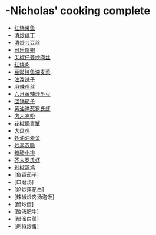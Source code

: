# -Nicholas' cooking complete
- [红烧带鱼](https://github.com/NicholasWei/Cooking-Complete/blob/master/001.%E7%BA%A2%E7%83%A7%E5%B8%A6%E9%B1%BC)
- [清炒藕丁](https://github.com/NicholasWei/Cooking-Complete/blob/master/002.%20%E6%B8%85%E7%82%92%E8%97%95%E4%B8%81)
- [清炒芸豆丝](https://github.com/NicholasWei/Cooking-Complete/blob/master/003.%20%E6%B8%85%E7%82%92%E8%8A%B8%E8%B1%86%E4%B8%9D)
- [可乐鸡翅](https://github.com/NicholasWei/Cooking-Complete/blob/master/004.%20%E5%8F%AF%E4%B9%90%E9%B8%A1%E7%BF%85)
- [尖椒仔姜炒肉丝](https://github.com/NicholasWei/Cooking-Complete/blob/master/005.%20%E5%B0%96%E6%A4%92%E4%BB%94%E5%A7%9C%E7%82%92%E8%82%89%E4%B8%9D)
- [红烧肉](https://github.com/NicholasWei/Cooking-Complete/blob/master/006.%20%E7%BA%A2%E7%83%A7%E8%82%89)
- [豆豉鲮鱼油麦菜](https://github.com/NicholasWei/Cooking-Complete/blob/master/007.%20%E8%B1%86%E8%B1%89%E9%B2%AE%E9%B1%BC%E6%B2%B9%E9%BA%A6%E8%8F%9C)
- [油泼辣子](https://github.com/NicholasWei/Cooking-Complete/blob/master/008.%20%E6%B2%B9%E6%B3%BC%E8%BE%A3%E5%AD%90)
- [麻辣鸡丝](https://github.com/NicholasWei/Cooking-Complete/blob/master/009.%20%E9%BA%BB%E8%BE%A3%E9%B8%A1%E4%B8%9D)
- [六月黄辣炒毛豆](https://github.com/NicholasWei/Cooking-Complete/blob/master/010.%20%E5%85%AD%E6%9C%88%E9%BB%84%E8%BE%A3%E7%82%92%E6%AF%9B%E8%B1%86)
- [回锅茄子](https://github.com/NicholasWei/Cooking-Complete/blob/master/011.%20%E5%9B%9E%E9%94%85%E8%8C%84%E5%AD%90)
- [黄油洋葱罗氏虾](https://github.com/NicholasWei/Cooking-Complete/blob/master/012.%20%E9%BB%84%E6%B2%B9%E6%B4%8B%E8%91%B1%E7%BD%97%E6%B0%8F%E8%99%BE)
- [肉末凉粉](https://github.com/NicholasWei/Cooking-Complete/blob/master/013.%20%E8%82%89%E6%9C%AB%E5%87%89%E7%B2%89)
- [花椒焗青蟹](https://github.com/NicholasWei/Cooking-Complete/blob/master/014.%20%E8%8A%B1%E6%A4%92%E7%84%97%E9%9D%92%E8%9F%B9)
- [大盘鸡](https://github.com/NicholasWei/Cooking-Complete/blob/master/015.%20%E5%A4%A7%E7%9B%98%E9%B8%A1)
- [蚝油油麦菜](https://github.com/NicholasWei/Cooking-Complete/blob/master/016.%20%E8%9A%9D%E6%B2%B9%E6%B2%B9%E9%BA%A6%E8%8F%9C)
- [炒素双脆](https://github.com/NicholasWei/Cooking-Complete/blob/master/017.%20%E7%82%92%E7%B4%A0%E5%8F%8C%E8%84%86)
- [糖醋小排](https://github.com/NicholasWei/Cooking-Complete/blob/master/018.%20%E7%B3%96%E9%86%8B%E5%B0%8F%E6%8E%92)
- [芥末罗氏虾](https://github.com/NicholasWei/Cooking-Complete/blob/master/019.%20%E8%8A%A5%E6%9C%AB%E7%BD%97%E6%B0%8F%E8%99%BE)
- [剁椒蒸鸡](https://github.com/NicholasWei/Cooking-Complete/blob/master/020.%20%E5%89%81%E6%A4%92%E8%92%B8%E9%B8%A1)
- [鱼香茄子]
- [口磨汤]
- [炝炒莲花白]
- [辣椒炒肉汤泡饭]
- [醋炒蛋]
- [酸汤肥牛]
- [醋溜白菜]
- [剁椒炒蛋]

